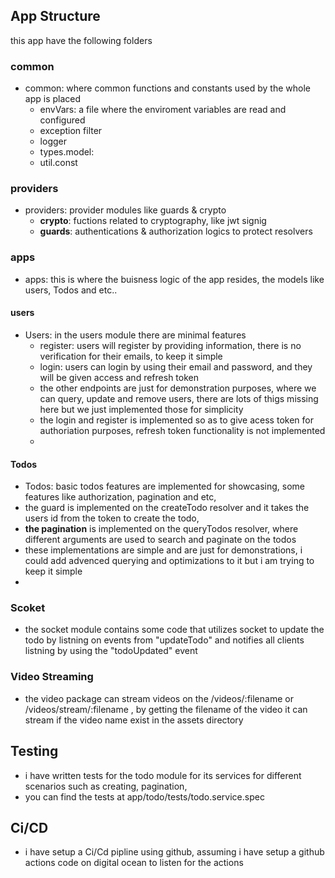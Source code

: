 ## App Structure

this app have the following folders

### common

- common: where common functions and constants used by the whole app is placed
  - envVars: a file where the enviroment variables are read and configured
  - exception filter
  - logger
  - types.model:
  - util.const

### providers

- providers: provider modules like guards & crypto
  - **crypto**: fuctions related to cryptography, like jwt signig
  - **guards**: authentications & authorization logics to protect resolvers

### apps

- apps: this is where the buisness logic of the app resides, the models like users, Todos and etc..

#### users

- Users: in the users module there are minimal features
  - register: users will register by providing information, there is no verification for their emails, to keep it simple
  - login: users can login by using their email and password, and they will be given access and refresh token
  - the other endpoints are just for demonstration purposes, where we can query, update and remove users, there are lots of thigs missing here but we just implemented those for simplicity
  - the login and register is implemented so as to give acess token for authoriation purposes, refresh token functionality is not implemented
  - 

#### Todos

- Todos: basic todos features are implemented for showcasing, some features like authorization, pagination and etc,
- the guard is implemented on the createTodo resolver and it takes the users id from the token to create the todo,
- **the pagination** is implemented on the queryTodos resolver, where different arguments are used to search and paginate on the todos
- these implementations are simple and are just for demonstrations, i could add advenced querying and optimizations to it but i am trying to keep it simple
- 

### Scoket

- the socket module contains some code that utilizes socket to update the todo by listning on events from  "updateTodo" and notifies all clients listning by using the "todoUpdated" event

### Video Streaming

- the video package can stream videos on the /videos/:filename or /videos/stream/:filename , by getting the filename of the video it can stream if the video name exist in the assets directory

## Testing

- i have written tests for the todo module for its services for different scenarios such as creating, pagination,
- you can find the tests at app/todo/tests/todo.service.spec

## Ci/CD

- i have setup a Ci/Cd pipline using github, assuming i have setup a github actions code on digital ocean to listen for the actions
